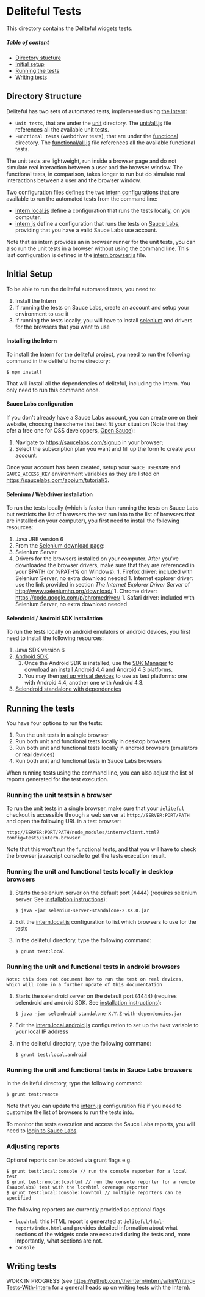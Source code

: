 # Deliteful Tests

This directory contains the Deliteful widgets tests.

##### Table of content

- [Directory stucture](#directory-structure)
- [Initial setup](#initial-setup)
- [Running the tests](#running-the-tests)
- [Writing tests](#writing-tests)

## Directory Structure

Deliteful has two sets of automated tests, implemented using [the Intern](https://github.com/theintern/intern):

- `Unit tests`, that are under the [unit](./unit) directory. The [unit/all.js](./unit/all.js) file references all the available unit tests.
- `Functional tests` (webdriver tests), that are under the [functional](./functional) directory. The [functional/all.js](./functional/all.js) file references all the available functional tests. 

The unit tests are lightweight, run inside a browser page and do not simulate real interaction between a user and the browser window.
The functional tests, in comparison, takes longer to run but do simulate real interactions between a user and the browser window.

Two configuration files defines the two [intern configurations](https://github.com/theintern/intern/wiki/Configuring-Intern) that are available to run the automated tests from the command line:
- [intern.local.js](./intern.local.js) define a configuration that runs the tests locally, on you computer.
- [intern.js](./intern.js) define a configuration that runs the tests on [Sauce Labs](https://saucelabs.com/), providing that you have a valid Sauce Labs use account.

Note that as intern provides an in browser runner for the unit tests, you can also run the unit tests in a browser without using the command line.
This last configuration is defined in the [intern.browser.js](./intern.browser.js) file.

## Initial Setup

To be able to run the deliteful automated tests, you need to:

1. Install the Intern
2. If running the tests on Sauce Labs, create an account and setup your environment to use it
3. If running the tests locally, you will have to install [selenium](http://www.seleniumhq.org/) and drivers for the browsers that you want to use

#### Installing the Intern

To install the Intern for the deliteful project, you need to run the following command in the deliteful home directory:

```
$ npm install
```

That will install all the dependencies of deliteful, including the Intern. You only need to run this command once.

#### Sauce Labs configuration

If you don't already have a Sauce Labs account, you can create one on their website, choosing the scheme that best fit your situation (Note that they ofer a free one for OSS developpers, [Open Sauce](https://saucelabs.com/opensauce)):

1. Navigate to https://saucelabs.com/signup in your browser;
2. Select the subscription plan you want and fill up the form to create your account.

Once your account has been created, setup your `SAUCE_USERNAME` and `SAUCE_ACCESS_KEY` environment variables as they are listed
on https://saucelabs.com/appium/tutorial/3.

#### Selenium / Webdriver installation

To run the tests locally (which is faster than running the tests on Sauce Labs but restricts the list of browsers the test run into to the list of browsers
that are installed on your computer), you first need to install the following resources:

1. Java JRE version 6
1. From the [Selenium download page](http://www.seleniumhq.org/download/):
  1. Selenium Server
  1. Drivers for the browsers installed on your computer. After you've downloaded the browser drivers, make sure that they are referenced in your $PATH (or %PATH% on Windows):
    1. Firefox driver: included with Selenium Server, no extra download needed
    1. Internet explorer driver: use the link provided in section _The Internet Explorer Driver Server_ of http://www.seleniumhq.org/download/
    1. Chrome driver: https://code.google.com/p/chromedriver/
    1. Safari driver: included with Selenium Server, no extra download needed

#### Selendroid / Android SDK installation

To run the tests locally on android emulators or android devices, you first need to install the following resources:

1. Java SDK version 6
1. [Android SDK](http://developer.android.com/sdk/index.html).
    1. Once the Android SDK is installed, use the [SDK Manager](http://developer.android.com/tools/help/sdk-manager.html) to download an install Android 4.4 and Android 4.3 platforms.
    1. You may then [set up virtual devices](http://developer.android.com/tools/devices/managing-avds.html) to use as test platforms: one with Android 4.4, another one with Android 4.3.
1. [Selendroid standalone with dependencies](http://selendroid.io)

## Running the tests

You have four options to run the tests:

1. Run the unit tests in a single browser
1. Run both unit and functional tests locally in desktop browsers
1. Run both unit and functional tests locally in android browsers (emulators or real devices)
1. Run both unit and functional tests in Sauce Labs browsers

When running tests using the command line, you can also adjust the list of reports generated for the test execution.

### Running the unit tests in a browser

To run the unit tests in a single browser, make sure that your `deliteful` checkout is accessible through a web server at `http://SERVER:PORT/PATH` and open the following URL in a test browser:

```
http://SERVER:PORT/PATH/node_modules/intern/client.html?config=tests/intern.browser
```

Note that this won't run the functional tests, and that you will have to check the browser javascript console to get the tests execution result.

### Running the unit and functional tests locally in desktop browsers

1. Starts the selenium server on the default port (4444) (requires selenium server. See [installation instructions](#selenium--webdriver-installation)):

   ```
   $ java -jar selenium-server-standalone-2.XX.0.jar
   ```

2. Edit the [intern.local.js](./intern.local.js) configuration to list which browsers to use for the tests

3. In the deliteful directory, type the following command:

   ```
   $ grunt test:local
   ```

### Running the unit and functional tests in android browsers

`Note: this does not document how to run the test on real devices, which will come in a further update of this documentation`

1. Starts the selendroid server on the default port (4444) (requires selendroid and android SDK. See [installation instructions](#selendroid--android-sdk-installation)):

   ```
   $ java -jar selendroid-standalone-X.Y.Z-with-dependencies.jar
   ```

1. Edit the [intern.local.android.js](./intern.local.android.js) configuration to set up the `host` variable to your local IP address  

1. In the deliteful directory, type the following command:

   ```
   $ grunt test:local.android
   ```

### Running the unit and functional tests in Sauce Labs browsers

In the deliteful directory, type the following command:

```
$ grunt test:remote
```

Note that you can update the [intern.js](./intern.js) configuration file if you need to customize the list of browsers to run the tests into.

To monitor the tests execution and access the Sauce Labs reports, you will need to [login to Sauce Labs](https://saucelabs.com/login). 

### Adjusting reports

Optional reports can be added via grunt flags e.g.

    $ grunt test:local:console // run the console reporter for a local test
    $ grunt test:remote:lcovhtml // run the console reporter for a remote (saucelabs) test with the lcovhtml coverage reporter
    $ grunt test:local:console:lcovhtml // multiple reporters can be specified

The following reporters are currently provided as optional flags
   * `lcovhtml`: this HTML report is generated at `deliteful/html-report/index.html` and provides detailed information about what sections of the widgets code are executed during the tests and, more importantly, what sections are not.
   * `console`

## Writing tests

WORK IN PROGRESS (see https://github.com/theintern/intern/wiki/Writing-Tests-With-Intern for a general heads up on writing tests with the Intern).
